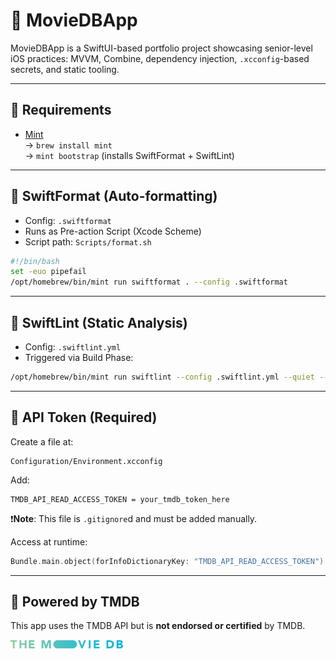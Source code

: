 # 📱 MovieDBApp

MovieDBApp is a SwiftUI-based portfolio project showcasing senior-level iOS practices: MVVM, Combine, dependency injection, `.xcconfig`-based secrets, and static tooling.

---

## 🧰 Requirements

- [Mint](https://github.com/yonaskolb/Mint)  
  → `brew install mint`  
  → `mint bootstrap` (installs SwiftFormat + SwiftLint)

---

## 🧼 SwiftFormat (Auto-formatting)

- Config: `.swiftformat`
- Runs as Pre-action Script (Xcode Scheme)
- Script path: `Scripts/format.sh`

```bash
#!/bin/bash
set -euo pipefail
/opt/homebrew/bin/mint run swiftformat . --config .swiftformat
```

---

## 🧯 SwiftLint (Static Analysis)

- Config: `.swiftlint.yml`
- Triggered via Build Phase:
```bash
/opt/homebrew/bin/mint run swiftlint --config .swiftlint.yml --quiet --reporter xcode
```

---

## 🔐 API Token (Required)

Create a file at:

```
Configuration/Environment.xcconfig
```

Add:

```xcconfig
TMDB_API_READ_ACCESS_TOKEN = your_tmdb_token_here
```

❗️**Note**: This file is `.gitignore`d and must be added manually.

Access at runtime:

```swift
Bundle.main.object(forInfoDictionaryKey: "TMDB_API_READ_ACCESS_TOKEN")
```

---

## 🎥 Powered by TMDB

This app uses the TMDB API but is **not endorsed or certified** by TMDB.

<p align="left">
  <img src="Assets/tmdb-logo.svg" alt="TMDB Logo" width="180"/>
</p>
